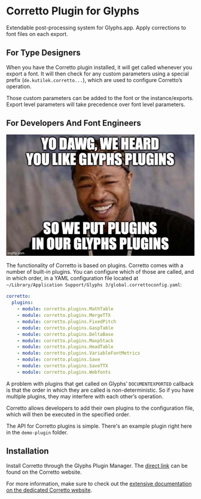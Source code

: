 # Corretto Plugin for Glyphs

Extendable post-processing system for Glyphs.app. Apply corrections to font
files on each export.

## For Type Designers

When you have the Corretto plugin installed, it will get called whenever you
export a font. It will then check for any custom parameters using a special
prefix (`de.kutilek.corretto...`), which are used to configure Corretto’s
operation.

Those custom parameters can be added to the font or the instance/exports.
Export level parameters will take precedence over font level parameters.

## For Developers And Font Engineers

![Yo dawg, we heard you like Glyphs plugins, so we put plugins in our Glyphs plugins](meme/yo-dawg.jpg)

The functionality of Corretto is based on plugins. Corretto comes with a
number of built-in plugins. You can configure which of those are called, and
in which order, in a YAML configuration file located at
`~/Library/Application Support/Glyphs 3/global.correttoconfig.yaml`:

```yaml
corretto:
  plugins:
    - module: corretto.plugins.MathTable
    - module: corretto.plugins.MergeTTX
    - module: corretto.plugins.FixedPitch
    - module: corretto.plugins.GaspTable
    - module: corretto.plugins.DeltaBase
    - module: corretto.plugins.MaxpStack
    - module: corretto.plugins.HeadTable
    - module: corretto.plugins.VariableFontMetrics
    - module: corretto.plugins.Save
    - module: corretto.plugins.SaveTTX
    - module: corretto.plugins.Webfonts
```

A problem with plugins that get called on Glyphs’ `DOCUMENTEXPORTED` callback
is that the order in which they are called is non-deterministic. So if you have
multiple plugins, they may interfere with each other’s operation.

Corretto allows developers to add their own plugins to the configuration file,
which will then be executed in the specified order.

The API for Corretto plugins is simple. There's an example plugin right here in
the `demo-plugin` folder.

## Installation

Install Corretto through the Glyphs Plugin Manager. The [direct link](https://corretto.kutilek.de/get) can be found on the Corretto website.

For more information, make sure to check out the [extensive documentation on the dedicated Corretto website](https://corretto.kutilek.de).
